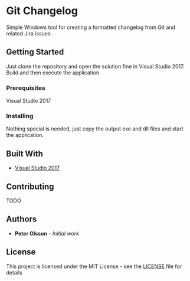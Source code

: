 # Git Changelog

Simple Windows tool for creating a formatted changelog from Git and related Jira issues

## Getting Started

Just clone the repository and open the solution fine in Visual Studio 2017. Build and then execute the application.

### Prerequisites

Visual Studio 2017

### Installing

Nothing special is needed, just copy the output exe and dll files and start the application.

## Built With

* [Visual Studio 2017](https://www.visualstudio.com/thank-you-downloading-visual-studio/?sku=Community&rel=15)

## Contributing

TODO

## Authors

* **Peter Olsson** - *Initial work*

## License

This project is licensed under the MIT License - see the [LICENSE](LICENSE) file for details
